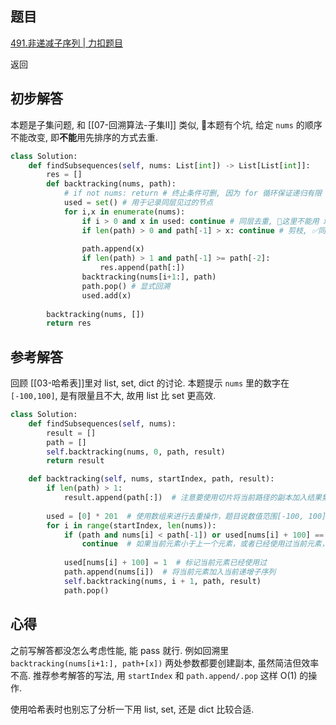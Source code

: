 ## 题目
[491.非递减子序列 | 力扣题目](https://leetcode.cn/problems/non-decreasing-subsequences/description/)

返回

## 初步解答
本题是子集问题, 和 [[07-回溯算法-子集II]] 类似, 🚨本题有个坑, 给定 `nums` 的顺序不能改变, 即**不能**用先排序的方式去重.
```python
class Solution:
    def findSubsequences(self, nums: List[int]) -> List[List[int]]:
        res = []
        def backtracking(nums, path):
            # if not nums: return # 终止条件可删, 因为 for 循环保证递归有限
            used = set() # 用于记录同层见过的节点
            for i,x in enumerate(nums):
                if i > 0 and x in used: continue # 同层去重, 🚨这里不能用 x == nums[i-1], 因为依赖于假设 sorted(nums)
                if len(path) > 0 and path[-1] > x: continue # 剪枝, ✅同路径上跳过一节点等于移动到同层下一个
                
                path.append(x)
                if len(path) > 1 and path[-1] >= path[-2]:
                    res.append(path[:])
                backtracking(nums[i+1:], path)
                path.pop() # 显式回溯
                used.add(x)
        
        backtracking(nums, [])
        return res    
```

## 参考解答
回顾 [[03-哈希表]]里对 list, set, dict 的讨论. 本题提示 `nums` 里的数字在 `[-100,100]`, 是有限量且不大, 故用 list 比 set 更高效.
```python
class Solution:
    def findSubsequences(self, nums):
        result = []
        path = []
        self.backtracking(nums, 0, path, result)
        return result

    def backtracking(self, nums, startIndex, path, result):
        if len(path) > 1:
            result.append(path[:])  # 注意要使用切片将当前路径的副本加入结果集
        
        used = [0] * 201  # 使用数组来进行去重操作，题目说数值范围[-100, 100] 👈
        for i in range(startIndex, len(nums)):
            if (path and nums[i] < path[-1]) or used[nums[i] + 100] == 1:
                continue  # 如果当前元素小于上一个元素，或者已经使用过当前元素，则跳过当前元素
            
            used[nums[i] + 100] = 1  # 标记当前元素已经使用过
            path.append(nums[i])  # 将当前元素加入当前递增子序列
            self.backtracking(nums, i + 1, path, result)
            path.pop()
```

## 心得
之前写解答都没怎么考虑性能, 能 pass 就行. 例如回溯里 `backtracking(nums[i+1:], path+[x])` 两处参数都要创建副本, 虽然简洁但效率不高. 推荐参考解答的写法, 用 `startIndex` 和 `path.append/.pop` 这样 O(1) 的操作.

使用哈希表时也别忘了分析一下用 list, set, 还是 dict 比较合适.